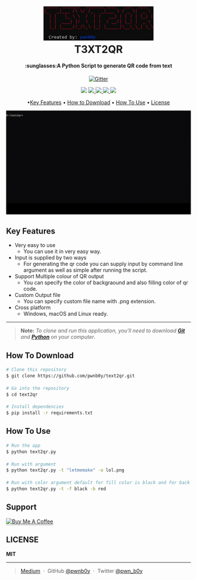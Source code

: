 
<h1 align="center">
  <br>
  <a href="https://github.com/pwnb0y/text2qr"><img src="Images/logo.png" alt="logo" width="300"></a>
  <br>
  T3XT2QR
  <br>
</h1>

<h4 align="center">:sunglasses:A Python Script to generate QR code from text</h4>

<p align="center">
  <a href="https://www.python.org/">
    <img src="https://forthebadge.com/images/badges/made-with-python.svg"
         alt="Gitter">
  </a>
  </p>
  <p align="center">
  <a href="https://github.com/pwnb0y/text2qr/blob/main/LICENSE"><img src="https://badgen.net/pypi/license/pip/"></a>
  <a href="https://twitter.com/pwn_b0y">
      <img src="https://badgen.net/badge/icon/twitter?icon=twitter&label">
  </a>
  <a href="https://www.linkedin.com/in/vickyaryan/">
    <img src="https://badgen.net/badge/icon/linkedin?icon=linkedin&label">
  </a>
   </a>
  <a href="https://pwnb0y.medium.com/">
    <img src="https://badgen.net/badge/icon/medium?icon=medium&label">
  </a>
   <a href="">
    <img src="https://img.shields.io/github/release/Naereen/StrapDown.js.svg">
  </a>
</p>

<p align="center">
  •<a href="#key-features">Key Features</a> •
   <a href="#how-to-download">How to Download</a> •
  <a href="#how-to-use">How To Use</a> •
  <a href="#license">License</a>
</p>

![screenshot](Images/help.gif)

## Key Features

* Very easy to use
  - You can use it in very easy way.
* Input is supplied by two ways
  - For generating the qr code you can supply input by command line argument as well as simple after running the script.
* Support Multiple colour of QR output
  - You can specify the color of backgraound and also filling color of qr code.
* Custom Output file
  - You can specify custom file name with .png extension.
* Cross platform
   - Windows, macOS and Linux ready.
---
> **Note:** 
> _To clone and run this application, you'll need to download **[Git](https://git-scm.com)** and **[Python](https://python.org/)** on your computer_.  
## How To Download

```bash
# Clone this repository
$ git clone https://github.com/pwnb0y/text2qr.git

# Go into the repository
$ cd text2qr

# Install dependencies
$ pip install -r requirements.txt
```

## How To Use

```bash
# Run the app
$ python text2qr.py

# Run with argument
$ python text2qr.py -t "letmemake" -o lol.png

# Run with color argument default for fill color is black and for back is white
$ python text2qr.py -t -f black -b red

```

## Support

<a href="https://www.buymeacoffee.com/pwnb0y" target="blank"><img src="https://www.buymeacoffee.com/assets/img/custom_images/purple_img.png" alt="Buy Me A Coffee" style="height: 41px !important;width: 174px !important;box-shadow: 0px 3px 2px 0px rgba(190, 190, 190, 0.5) !important;-webkit-box-shadow: 0px 3px 2px 0px rgba(190, 190, 190, 0.5) !important;" ></a>

## LICENSE
**MIT**

---

> [Medium](https://pwnb0y.medium.com) &nbsp;&middot;&nbsp;
> GitHub [@pwnb0y](https://github.com/pwnb0y) &nbsp;&middot;&nbsp;
> Twitter [@pwn_b0y](https://twitter.com/pwn_b0y)

